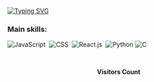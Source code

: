 [![Typing SVG](https://readme-typing-svg.herokuapp.com/?color=000000&size=35&center=true&vCenter=true&width=1000&lines=I´m+Computer+Science+Student;Be+Welcome!+:%29)](https://git.io/typing-svg)

### Main skills:
![JavaScript](https://img.shields.io/badge/-JavaScript-0D1117?style=for-the-badge&logo=javascript&labelColor=0D1117)&nbsp;
![CSS](https://img.shields.io/badge/-CSS-0D1117?style=for-the-badge&logo=CSS3&logoColor=1572B6&labelColor=0D1117)&nbsp;
![React.js](https://img.shields.io/badge/-React.js-0D1117?style=for-the-badge&logo=react&labelColor=0D1117)&nbsp;
![Python](https://img.shields.io/badge/-Python-0D1117?style=for-the-badge&logo=python&labelColor=0D1117)
![C](https://img.shields.io/badge/-C-0D1117?style=for-the-badge&logo=c&labelColor=0D1117)

<div align="center">
  <br>
  <p align="center"><b>Visitors Count</b></p>  
 
 
  <br>
</div> 
